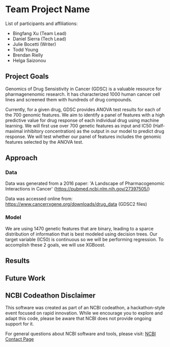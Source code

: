# Team Project Name

List of participants and affiliations:

- Bingfang Xu (Team Lead)
- Daniel Sierra (Tech Lead)
- Julie Bocetti (Writer)
- Todd Young
- Brendan Rielly
- Helga Saizonou

## Project Goals

Genomics of Drug Sensistivity in Cancer (GDSC) is a valuable resource for pharmagenenomic research. It has characterized 1000 human cancer cell lines and screened them with hundreds of drug compounds. 

Currently, for a given drug, GDSC provides ANOVA test results for each of the 700 genomic features. We aim to identify a panel of features with a high predictive value for drug response of each individual drug using machine learning. We will first use over 700 genetic features as input and IC50 (Half-maximal inhibitory concentration) as the output in our model to predict drug response. We will test whether our panel of features includes the genomic features selected by the ANOVA test. 

## Approach

### Data 

Data was generated from a 2016 paper: 'A Landscape of Pharmacogenomic Interactions in Cancer' (https://pubmed.ncbi.nlm.nih.gov/27397505/)

Data was accessed online from: https://www.cancerrxgene.org/downloads/drug_data (GDSC2 files)

### Model

We are using 1470 genetic features that are binary, leading to a sparce distribution of information that is best modeled using decision trees. Our target variable (IC50) is continuous so we will be performing regression. To accomplish these 2 goals, we will use XGBoost.

## Results

## Future Work

## NCBI Codeathon Disclaimer
This software was created as part of an NCBI codeathon, a hackathon-style event focused on rapid innovation. While we encourage you to explore and adapt this code, please be aware that NCBI does not provide ongoing support for it.

For general questions about NCBI software and tools, please visit: [NCBI Contact Page](https://www.ncbi.nlm.nih.gov/home/about/contact/)

